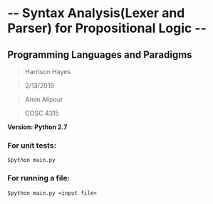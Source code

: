 # -- Syntax Analysis(Lexer and Parser) for Propositional Logic --

## Programming Languages and Paradigms

>Harrison Hayes

>2/13/2019

>Amin Alipour

>COSC 4315

**Version: Python 2.7**

### For unit tests:

    $python main.py

### For running a file:

    $python main.py <input file>
